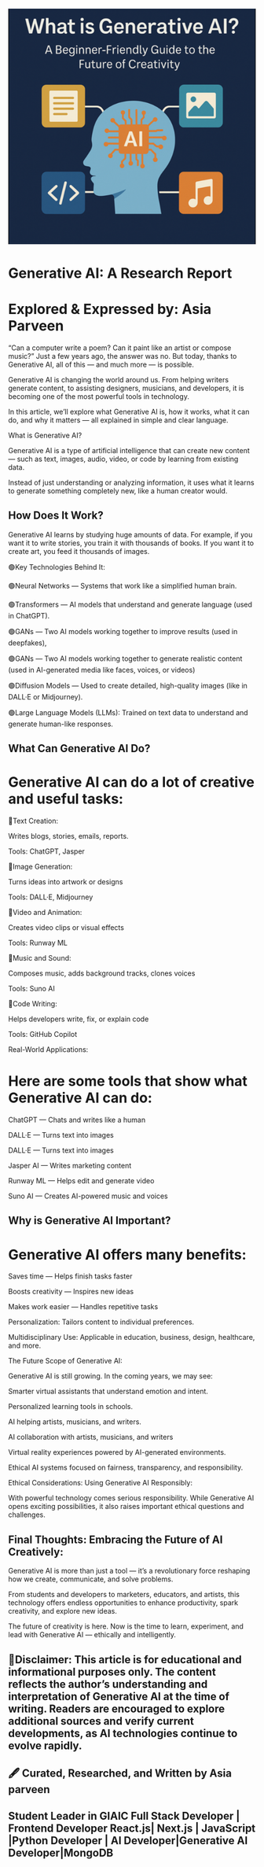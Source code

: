 
![Banner image](GenerativeAI.png)

# Generative AI: A Research Report

# Explored & Expressed by: Asia Parveen

“Can a computer write a poem? Can it paint like an artist or compose music?”
Just a few years ago, the answer was no. But today, thanks to Generative AI, all of this — and much more — is possible.

Generative AI is changing the world around us. From helping writers generate content, to assisting designers, musicians, and developers, it is becoming one of the most powerful tools in technology.

In this article, we’ll explore what Generative AI is, how it works, what it can do, and why it matters — all explained in simple and clear language.

What is Generative AI?

Generative AI is a type of artificial intelligence that can create new content — such as text, images, audio, video, or code by learning from existing data.

Instead of just understanding or analyzing information, it uses what it learns to generate something completely new, like a human creator would.

## How Does It Work?

Generative AI learns by studying huge amounts of data. For example, if you want it to write stories, you train it with thousands of books. If you want it to create art, you feed it thousands of images.

🟢Key Technologies Behind It:

🟢Neural Networks — Systems that work like a simplified human brain.

🟢Transformers — AI models that understand and generate language (used in ChatGPT).

🟢GANs — Two AI models working together to improve results (used in deepfakes),

🟢GANs — Two AI models working together to generate realistic content (used in AI-generated media like faces, voices, or videos)

🟢Diffusion Models — Used to create detailed, high-quality images (like in DALL·E or Midjourney).

🟢Large Language Models (LLMs): Trained on text data to understand and generate human-like responses.

## What Can Generative AI Do?

# Generative AI can do a lot of creative and useful tasks:

🔹Text Creation:

Writes blogs, stories, emails, reports.

Tools: ChatGPT, Jasper

🔹Image Generation:

Turns ideas into artwork or designs

Tools: DALL·E, Midjourney

🔹Video and Animation:

Creates video clips or visual effects

Tools: Runway ML

🔹Music and Sound:

Composes music, adds background tracks, clones voices

Tools: Suno AI

🔹Code Writing:

Helps developers write, fix, or explain code

Tools: GitHub Copilot

Real-World Applications:

# Here are some tools that show what Generative AI can do:

ChatGPT — Chats and writes like a human

DALL·E — Turns text into images

DALL·E — Turns text into images

Jasper AI — Writes marketing content

Runway ML — Helps edit and generate video

Suno AI — Creates AI-powered music and voices

## Why is Generative AI Important?

# Generative AI offers many benefits:

Saves time — Helps finish tasks faster

Boosts creativity — Inspires new ideas

Makes work easier — Handles repetitive tasks

Personalization: Tailors content to individual preferences.

Multidisciplinary Use: Applicable in education, business, design, healthcare, and more.

The Future Scope of Generative AI:

Generative AI is still growing. In the coming years, we may see:

Smarter virtual assistants that understand emotion and intent.

Personalized learning tools in schools.

AI helping artists, musicians, and writers.

AI collaboration with artists, musicians, and writers

Virtual reality experiences powered by AI-generated environments.

Ethical AI systems focused on fairness, transparency, and responsibility.

Ethical Considerations: Using Generative AI Responsibly:

With powerful technology comes serious responsibility. While Generative AI opens exciting possibilities, it also raises important ethical questions and challenges.

## Final Thoughts: Embracing the Future of AI Creatively:

Generative AI is more than just a tool — it’s a revolutionary force reshaping how we create, communicate, and solve problems.

From students and developers to marketers, educators, and artists, this technology offers endless opportunities to enhance productivity, spark creativity, and explore new ideas.

The future of creativity is here. Now is the time to learn, experiment, and lead with Generative AI — ethically and intelligently.

## 📝Disclaimer: This article is for educational and informational purposes only. The content reflects the author’s understanding and interpretation of Generative AI at the time of writing. Readers are encouraged to explore additional sources and verify current developments, as AI technologies continue to evolve rapidly.

## 🖋️ Curated, Researched, and Written by Asia parveen

## Student Leader in GIAIC Full Stack Developer | Frontend Developer React.js| Next.js | JavaScript |Python Developer | AI Developer|Generative AI Developer|MongoDB
